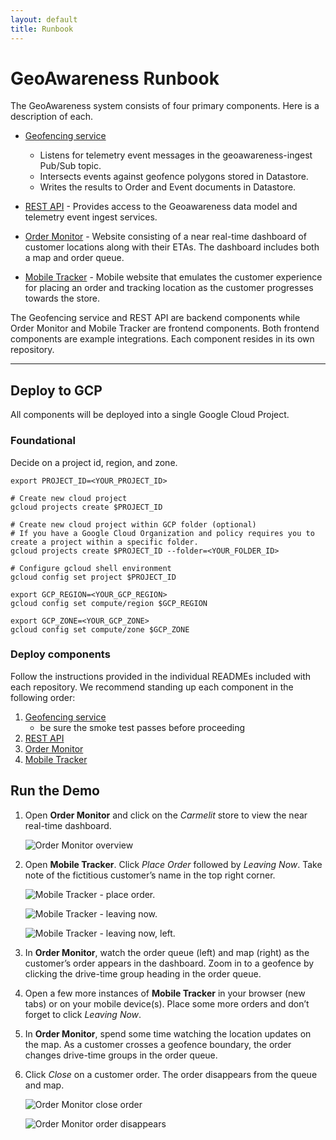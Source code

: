 ```yaml
---
layout: default
title: Runbook
---
```


# GeoAwareness Runbook

The GeoAwareness system consists of four primary components. Here is a description of each.

- [Geofencing service](https://gitlab.com/woolpert/cloud/demos/geoawareness/geoawareness-geofencing)

  - Listens for telemetry event messages in the geoawareness-ingest Pub/Sub topic.
  - Intersects events against geofence polygons stored in Datastore.
  - Writes the results to Order and Event documents in Datastore.

- [REST API](https://gitlab.com/woolpert/cloud/demos/geoawareness/geoawareness-api) - Provides access to the Geoawareness data model and telemetry event ingest services.

- [Order Monitor](https://gitlab.com/woolpert/cloud/demos/geoawareness/geoawareness-order-monitor) - Website consisting of a near real-time dashboard of customer locations along with their ETAs. The dashboard includes both a map and order queue.

- [Mobile Tracker](https://gitlab.com/woolpert/cloud/demos/geoawareness/geoawareness-mobile-tracker) - Mobile website that emulates the customer experience for placing an order and tracking location as the customer progresses towards the store.

The Geofencing service and REST API are backend components while Order Monitor and Mobile Tracker are frontend components. Both frontend components are example integrations. Each component resides in its own repository.

---

## Deploy to GCP

All components will be deployed into a single Google Cloud Project.

### Foundational

Decide on a project id, region, and zone.

```
export PROJECT_ID=<YOUR_PROJECT_ID>

# Create new cloud project
gcloud projects create $PROJECT_ID

# Create new cloud project within GCP folder (optional)
# If you have a Google Cloud Organization and policy requires you to create a project within a specific folder.
gcloud projects create $PROJECT_ID --folder=<YOUR_FOLDER_ID>

# Configure gcloud shell environment
gcloud config set project $PROJECT_ID

export GCP_REGION=<YOUR_GCP_REGION>
gcloud config set compute/region $GCP_REGION

export GCP_ZONE=<YOUR_GCP_ZONE>
gcloud config set compute/zone $GCP_ZONE
```

### Deploy components

Follow the instructions provided in the individual READMEs included with each repository. We recommend standing up each component in the following order:

1. [Geofencing service](https://gitlab.com/woolpert/cloud/demos/geoawareness/geoawareness-geofencing)
   - be sure the smoke test passes before proceeding
1. [REST API](https://gitlab.com/woolpert/cloud/demos/geoawareness/geoawareness-api)
1. [Order Monitor](https://gitlab.com/woolpert/cloud/demos/geoawareness/geoawareness-order-monitor)
1. [Mobile Tracker](https://gitlab.com/woolpert/cloud/demos/geoawareness/geoawareness-mobile-tracker)

## Run the Demo

1. Open **Order Monitor** and click on the _Carmelit_ store to view the near real-time dashboard.

   <img class="order-monitor-img" alt="Order Monitor overview" src="./assets/img/order-monitor.png"></img>

1. Open **Mobile Tracker**. Click _Place Order_ followed by _Leaving Now_. Take note of the fictitious customer’s name in the top right corner.

   ![Mobile Tracker - place order.](./assets/img/place-order.png "Place Order")

   ![Mobile Tracker - leaving now.](./assets/img/leaving-now.png "Leaving Now")

   ![Mobile Tracker - leaving now, left.](./assets/img/leaving-now-left.png "Leaving Now - Left")

1. In **Order Monitor**, watch the order queue (left) and map (right) as the customer’s order appears in the dashboard. Zoom in to a geofence by clicking the drive-time group heading in the order queue.

1. Open a few more instances of **Mobile Tracker** in your browser (new tabs) or on your mobile device(s). Place some more orders and don’t forget to click _Leaving Now_.

1. In **Order Monitor**, spend some time watching the location updates on the map. As a customer crosses a geofence boundary, the order changes drive-time groups in the order queue.

1. Click _Close_ on a customer order. The order disappears from the queue and map.

   <img alt="Order Monitor close order" src="./assets/img/close-order.png"></img>

   <img class="order-monitor-img" alt="Order Monitor order disappears" src="./assets/img/order-disappears.png"></img>
